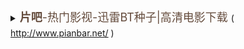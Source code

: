 <details>
        <summary><a href="http://www.pianbar.net/" rel="noopener" target="_blank" 
			 style="outline: none; text-decoration-line: none; cursor: pointer; color: rgb(99, 74, 59);">
                <font size="4" style="line-height: 30.6px;">
                  <b>片吧</b>-热门影视-迅雷BT种子|高清电影下载
                </font>
</a>( <a href="http://www.pianbar.net/">http://www.pianbar.net/</a> ) </summary>
<hr/>
  <li><a href="http://www.pianbar.net/erotic/30320.html" rel="noopener" target="_blank" 
		    	 style="outline: none; text-decoration-line: none; cursor: pointer; color: rgb(99, 74, 59);">
                <font size="4" style="line-height: 30.6px;">
                  <b>聊斋荷花三娘子聊齋荷花三娘子[1992中国香港]高清资源BT下载_片吧</b>
                </font>
             </a>
  </li>       
<blockquote>   
        <a href="1992.聊斋之欲焰三娘子.mp4.torrent">BT种子下载</a> | <a href="http://file.pianbar.net/Torrent/201703/1992.%E8%81%8A%E6%96%8B%E4%B9%8B%E6%AC%B2%E7%84%B0%E4%B8%89%E5%A8%98%E5%AD%90.mp4.torrent">torrent种子下载</a><br/>
        磁力链接 <a href="magnet:?xt=urn:btih:5F803B1B1EF57658AFF98D8371DE6B783F77176F">magnet:?xt=urn:btih:5F803B1B1EF57658AFF98D8371DE6B783F77176F</a> <br/>
        迅雷下载 <a href="magnet:?xt=urn:btih:5F803B1B1EF57658AFF98D8371DE6B783F77176F">magnet:?xt=urn:btih:5F803B1B1EF57658AFF98D8371DE6B783F77176F</a><br/>
</blockquote>
  <hr/>
</details>    
